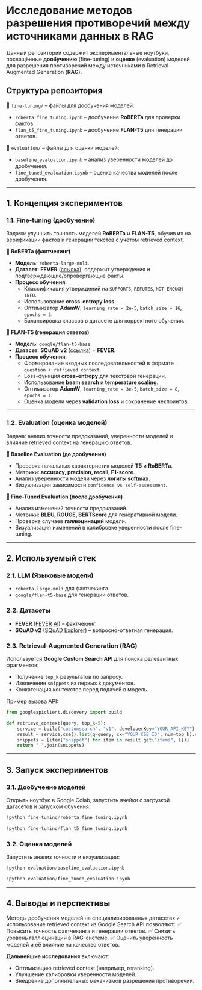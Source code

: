 # **Исследование методов разрешения противоречий между источниками данных в RAG**

Данный репозиторий содержит экспериментальные ноутбуки, посвящённые **дообучению** (fine-tuning) и **оценке** (evaluation) моделей для разрешения противоречий между источниками в Retrieval-Augmented Generation (**RAG**).

## **Структура репозитория**

📂 `fine-tuning/` – файлы для дообучения моделей:

- `roberta_fine_tuning.ipynb` – дообучение **RoBERTa** для проверки фактов.
- `flan_t5_fine_tuning.ipynb` – дообучение **FLAN-T5** для генерации ответов.

📂 `evaluation/` – файлы для оценки моделей:

- `baseline_evaluation.ipynb` – анализ уверенности моделей до дообучения.
- `fine_tuned_evaluation.ipynb` – оценка качества моделей после дообучения.

---

## **1. Концепция экспериментов**

### **1.1. Fine-tuning (дообучение)**

Задача: улучшить точность моделей **RoBERTa** и **FLAN-T5**, обучив их на верификации фактов и генерации текстов с учётом retrieved context.

**🔹 RoBERTa (фактчекинг)**

- **Модель**: `roberta-large-mnli`.
- **Датасет**: **FEVER** ([ссылка](https://fever.ai/data.html)), содержит утверждения и подтверждающие/опровергающие факты.
- **Процесс обучения**:
  - Классификация утверждений на `SUPPORTS`, `REFUTES`, `NOT ENOUGH INFO`.
  - Использование **cross-entropy loss**.
  - Оптимизатор **AdamW**, `learning_rate = 2e-5`, `batch_size = 16`, `epochs = 3`.
  - Балансировка классов в датасете для корректного обучения.

**🔹 FLAN-T5 (генерация ответов)**

- **Модель**: `google/flan-t5-base`.
- **Датасет**: **SQuAD v2** ([ссылка](https://rajpurkar.github.io/SQuAD-explorer/)) + **FEVER**.
- **Процесс обучения**:
  - Формирование входных последовательностей в формате `question + retrieved context`.
  - Loss-функция **cross-entropy** для текстовой генерации.
  - Использование **beam search** и **temperature scaling**.
  - Оптимизатор **AdamW**, `learning_rate = 3e-5`, `batch_size = 8`, `epochs = 1`.
  - Оценка модели через **validation loss** и сохранение чекпоинтов.

---

### **1.2. Evaluation (оценка моделей)**

Задача: анализ точности предсказаний, уверенности моделей и влияние retrieved context на генерацию ответов.

**🔹 Baseline Evaluation (до дообучения)**

- Проверка начальных характеристик моделей **T5** и **RoBERTa**.
- Метрики: **accuracy, precision, recall, F1-score**.
- Анализ уверенности модели через **логиты softmax**.
- Визуализация зависимости `confidence vs self-assessment`.

**🔹 Fine-Tuned Evaluation (после дообучения)**

- Анализ изменений точности предсказаний.
- Метрики: **BLEU, ROUGE, BERTScore** для генеративной модели.
- Проверка случаев **галлюцинаций** модели.
- Визуализация изменений в калибровке уверенности после fine-tuning.

---

## **2. Используемый стек**

### **2.1. LLM (Языковые модели)**

- `roberta-large-mnli` для фактчекинга.
- `google/flan-t5-base` для генерации ответов.

### **2.2. Датасеты**

- **FEVER** ([FEVER AI](https://fever.ai/data.html)) – фактчекинг.
- **SQuAD v2** ([SQuAD Explorer](https://rajpurkar.github.io/SQuAD-explorer/)) – вопросно-ответная генерация.

### **2.3. Retrieval-Augmented Generation (RAG)**

Используется **Google Custom Search API** для поиска релевантных фрагментов:

- Получение `top_k` результатов по запросу.
- Извлечение `snippets` из первых `k` документов.
- Конкатенация контекстов перед подачей в модель.

Пример вызова API:

```python
from googleapiclient.discovery import build

def retrieve_context(query, top_k=5):
    service = build("customsearch", "v1", developerKey="YOUR_API_KEY")
    result = service.cse().list(q=query, cx="YOUR_CSE_ID", num=top_k).execute()
    snippets = [item["snippet"] for item in result.get("items", [])]
    return " ".join(snippets)
```

---

## **3. Запуск экспериментов**

### **3.1. Дообучение моделей**

Открыть ноутбук в Google Colab, запустить ячейки с загрузкой датасетов и запуском обучения:

```python
!python fine-tuning/roberta_fine_tuning.ipynb
```

```python
!python fine-tuning/flan_t5_fine_tuning.ipynb
```

### **3.2. Оценка моделей**

Запустить анализ точности и визуализации:

```python
!python evaluation/baseline_evaluation.ipynb
```

```python
!python evaluation/fine_tuned_evaluation.ipynb
```

---

## **4. Выводы и перспективы**

Методы дообучения моделей на специализированных датасетах и использование retrieved context из Google Search API позволяют:
✅ Повысить точность фактчекинга и генерации ответов.
✅ Снизить уровень галлюцинаций в RAG-системе.
✅ Оценить уверенность моделей и её влияние на качество ответов.

**Дальнейшие исследования** включают:

- Оптимизацию retrieved context (например, reranking).
- Улучшение калибровки уверенности моделей.
- Внедрение дополнительных механизмов разрешения противоречий.
